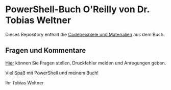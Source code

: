 # PowerShell-Buch O'Reilly von Dr. Tobias Weltner
Dieses Repository enthält die [Codebeispiele und Materialien](https://github.com/TobiasPSP/OReilly/tree/main/PowerShell) aus dem Buch.

## Fragen und Kommentare
[Hier](https://github.com/TobiasPSP/OReilly/discussions) können Sie Fragen stellen, Druckfehler melden und Anregungen geben.

Viel Spaß mit PowerShell und meinem Buch!

Ihr Tobias Weltner
